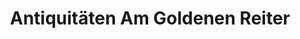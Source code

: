 ---
title: "Antiquitäten Am Goldenen Reiter"
url: /dresden/antiquitaeten-am-goldenen-reiter/
shop: Antiquitäten
---